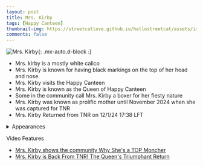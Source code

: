 ```yaml
---
layout: post
title: Mrs. Kirby
tags: [Happy Canteen]
thumbnail-img: https://streetcatlove.github.io/hellostreetcat/assets/img/mrs_kirby.png
comments: false
---
```


![Mrs. Kirby](https://streetcatlove.github.io/hellostreetcat/assets/img/mrs_kirby.png){: .mx-auto.d-block :}

* Mrs. kirby is a mostly white calico
* Mrs. Kirby is known for having black markings on the top of her head and nose
* Mrs. Kirby visits the Happy Canteen
* Mrs. Kirby is known as the Queen of Happy Canteen
* Some in the community call Mrs. Kirby a boxer for her fiesty nature
* Mrs. Kirby was known as prolific mother until November 2024 when she was captured for TNR
* Mrs. Kirby Returned from TNR on 12/1/24 17:38 LFT

<details>
<summary>Appearances</summary>
<ul>
	<li><a href="https://youtu.be/QmjoEQ7wij0?si=szTszZCGhwJh8QBP&t=34782">3/14/2024 21:12</a></li>
	<li><a href="https://youtu.be/GTlM8umxdA4?si=00kZCMo5jDHm4bE3&t=2321">3/17/2024 0:37</a></li>
	<li><a href="https://youtu.be/iN1IfACl9MI?si=j-maRjzuWsO3PBja&t=1761">3/20/24 08:55</a></li>
  <li><a href="https://youtu.be/R6b12Ze2NN8?si=7khECft2xtyp7IQQ&t=3359">6/28/24 17:02</a></li>
  <li><a href="https://youtu.be/Z1A4SLImHsU?si=gw9P04h3FKoeUCTm&t=596">6/29/24 12:12</a></li>
  <li><a href="https://youtu.be/cKwvVzxqATk?si=vh02vPdPtgtai9xO&t=16557">12/1/24 17:38</a></li>
</ul>
</details>

Video Features

* [Mrs. Kirby shows the community Why She's a TOP Moncher](https://www.youtube.com/watch?v=ktYVBCQEC9E)
* [Mrs. Kirby is Back From TNR! The Queen's Triumphant Return](https://www.youtube.com/watch?v=oKlB3DAYfSs)

